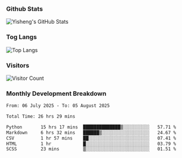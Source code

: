 ### Github Stats
![Yisheng's GitHub Stats](https://github-readme-stats-9qabuvhk1-gongyisheng.vercel.app/api?username=gongyisheng&count_private=true&show_icons=true)
### Tog Langs
![Top Langs](https://github-readme-stats-9qabuvhk1-gongyisheng.vercel.app/api/top-langs/?username=gongyisheng&layout=compact)
### Visitors
![Visitor Count](https://profile-counter.glitch.me/gongyisheng/count.svg)
### Monthly Development Breakdown
<!--START_SECTION:waka-->

```txt
From: 06 July 2025 - To: 05 August 2025

Total Time: 26 hrs 29 mins

Python       15 hrs 17 mins  ██████████████▒░░░░░░░░░░   57.71 %
Markdown     6 hrs 32 mins   ██████▒░░░░░░░░░░░░░░░░░░   24.67 %
CSV          1 hr 57 mins    ██░░░░░░░░░░░░░░░░░░░░░░░   07.41 %
HTML         1 hr            █░░░░░░░░░░░░░░░░░░░░░░░░   03.79 %
SCSS         23 mins         ▒░░░░░░░░░░░░░░░░░░░░░░░░   01.51 %
```

<!--END_SECTION:waka-->
